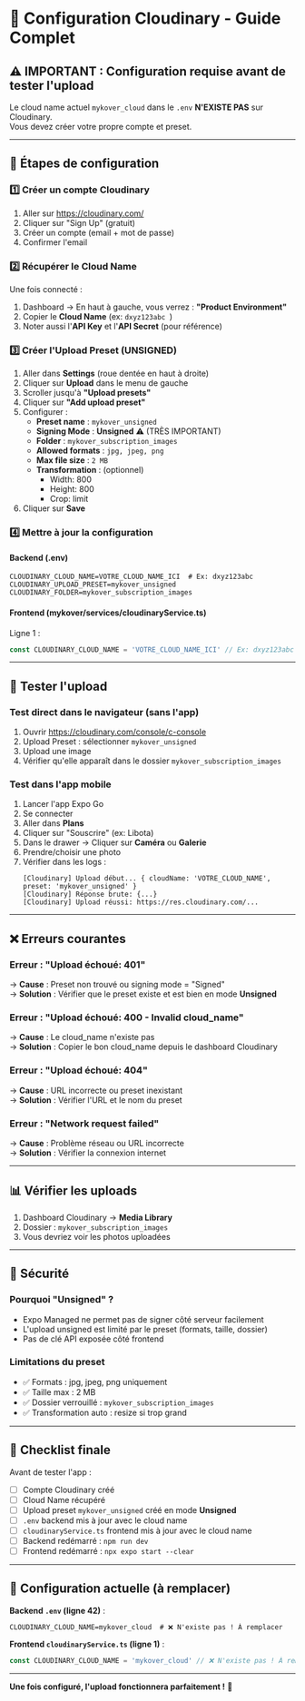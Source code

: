 # 📸 Configuration Cloudinary - Guide Complet

## ⚠️ IMPORTANT : Configuration requise avant de tester l'upload

Le cloud name actuel `mykover_cloud` dans le `.env` **N'EXISTE PAS** sur Cloudinary.  
Vous devez créer votre propre compte et preset.

---

## 🚀 Étapes de configuration

### 1️⃣ **Créer un compte Cloudinary**

1. Aller sur https://cloudinary.com/
2. Cliquer sur "Sign Up" (gratuit)
3. Créer un compte (email + mot de passe)
4. Confirmer l'email

### 2️⃣ **Récupérer le Cloud Name**

Une fois connecté :
1. Dashboard → En haut à gauche, vous verrez : **"Product Environment"**
2. Copier le **Cloud Name** (ex: `dxyz123abc `)
3. Noter aussi l'**API Key** et l'**API Secret** (pour référence)

### 3️⃣ **Créer l'Upload Preset (UNSIGNED)**

1. Aller dans **Settings** (roue dentée en haut à droite)
2. Cliquer sur **Upload** dans le menu de gauche
3. Scroller jusqu'à **"Upload presets"**
4. Cliquer sur **"Add upload preset"**
5. Configurer :
   - **Preset name** : `mykover_unsigned`
   - **Signing Mode** : **Unsigned** ⚠️ (TRÈS IMPORTANT)
   - **Folder** : `mykover_subscription_images`
   - **Allowed formats** : `jpg, jpeg, png`
   - **Max file size** : `2 MB`
   - **Transformation** : (optionnel)
     - Width: 800
     - Height: 800
     - Crop: limit
6. Cliquer sur **Save**

### 4️⃣ **Mettre à jour la configuration**

#### **Backend (.env)**
```env
CLOUDINARY_CLOUD_NAME=VOTRE_CLOUD_NAME_ICI  # Ex: dxyz123abc
CLOUDINARY_UPLOAD_PRESET=mykover_unsigned
CLOUDINARY_FOLDER=mykover_subscription_images
```

#### **Frontend (mykover/services/cloudinaryService.ts)**
Ligne 1 :
```typescript
const CLOUDINARY_CLOUD_NAME = 'VOTRE_CLOUD_NAME_ICI' // Ex: dxyz123abc
```

---

## 🧪 Tester l'upload

### **Test direct dans le navigateur** (sans l'app)

1. Ouvrir https://cloudinary.com/console/c-console
2. Upload Preset : sélectionner `mykover_unsigned`
3. Upload une image
4. Vérifier qu'elle apparaît dans le dossier `mykover_subscription_images`

### **Test dans l'app mobile**

1. Lancer l'app Expo Go
2. Se connecter
3. Aller dans **Plans**
4. Cliquer sur "Souscrire" (ex: Libota)
5. Dans le drawer → Cliquer sur **Caméra** ou **Galerie**
6. Prendre/choisir une photo
7. Vérifier dans les logs :
   ```
   [Cloudinary] Upload début... { cloudName: 'VOTRE_CLOUD_NAME', preset: 'mykover_unsigned' }
   [Cloudinary] Réponse brute: {...}
   [Cloudinary] Upload réussi: https://res.cloudinary.com/...
   ```

---

## ❌ Erreurs courantes

### **Erreur : "Upload échoué: 401"**
→ **Cause** : Preset non trouvé ou signing mode = "Signed"  
→ **Solution** : Vérifier que le preset existe et est bien en mode **Unsigned**

### **Erreur : "Upload échoué: 400 - Invalid cloud_name"**
→ **Cause** : Le cloud_name n'existe pas  
→ **Solution** : Copier le bon cloud_name depuis le dashboard Cloudinary

### **Erreur : "Upload échoué: 404"**
→ **Cause** : URL incorrecte ou preset inexistant  
→ **Solution** : Vérifier l'URL et le nom du preset

### **Erreur : "Network request failed"**
→ **Cause** : Problème réseau ou URL incorrecte  
→ **Solution** : Vérifier la connexion internet

---

## 📊 Vérifier les uploads

1. Dashboard Cloudinary → **Media Library**
2. Dossier : `mykover_subscription_images`
3. Vous devriez voir les photos uploadées

---

## 🔐 Sécurité

### **Pourquoi "Unsigned" ?**
- Expo Managed ne permet pas de signer côté serveur facilement
- L'upload unsigned est limité par le preset (formats, taille, dossier)
- Pas de clé API exposée côté frontend

### **Limitations du preset**
- ✅ Formats : jpg, jpeg, png uniquement
- ✅ Taille max : 2 MB
- ✅ Dossier verrouillé : `mykover_subscription_images`
- ✅ Transformation auto : resize si trop grand

---

## 📝 Checklist finale

Avant de tester l'app :

- [ ] Compte Cloudinary créé
- [ ] Cloud Name récupéré
- [ ] Upload preset `mykover_unsigned` créé en mode **Unsigned**
- [ ] `.env` backend mis à jour avec le cloud name
- [ ] `cloudinaryService.ts` frontend mis à jour avec le cloud name
- [ ] Backend redémarré : `npm run dev`
- [ ] Frontend redémarré : `npx expo start --clear`

---

## 🎯 Configuration actuelle (à remplacer)

**Backend `.env` (ligne 42)** :
```env
CLOUDINARY_CLOUD_NAME=mykover_cloud  # ❌ N'existe pas ! À remplacer
```

**Frontend `cloudinaryService.ts` (ligne 1)** :
```typescript
const CLOUDINARY_CLOUD_NAME = 'mykover_cloud' // ❌ N'existe pas ! À remplacer
```

---

**Une fois configuré, l'upload fonctionnera parfaitement !** 🚀


